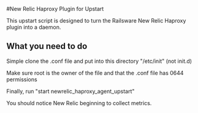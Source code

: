 #New Relic Haproxy Plugin for Upstart

This upstart script is designed to turn the Railsware New Relic Haproxy plugin into a daemon. 

## What you need to do
Simple clone the .conf file and put into this directory "/etc/init" (not init.d)

Make sure root is the owner of the file and that the .conf file has 0644 permissions

Finally, run "start newrelic_haproxy_agent_upstart"

You should notice New Relic beginning to collect metrics. 

